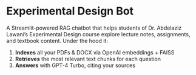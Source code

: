 # Experimental Design Bot

A Streamlit-powered RAG chatbot that helps students of Dr. Abdelaziz Lawani’s Experimental Design course explore lecture notes, assignments, and textbook content. Under the hood it:

1. **Indexes** all your PDFs & DOCX via OpenAI embeddings + FAISS  
2. **Retrieves** the most relevant text chunks for each question  
3. **Answers** with GPT-4 Turbo, citing your sources  

